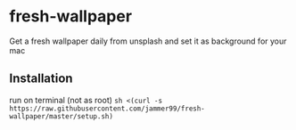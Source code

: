 # fresh-wallpaper
Get a fresh wallpaper daily from unsplash and set it as background for your mac

## Installation 
run on terminal (not as root)
`sh <(curl -s https://raw.githubusercontent.com/jammer99/fresh-wallpaper/master/setup.sh)`